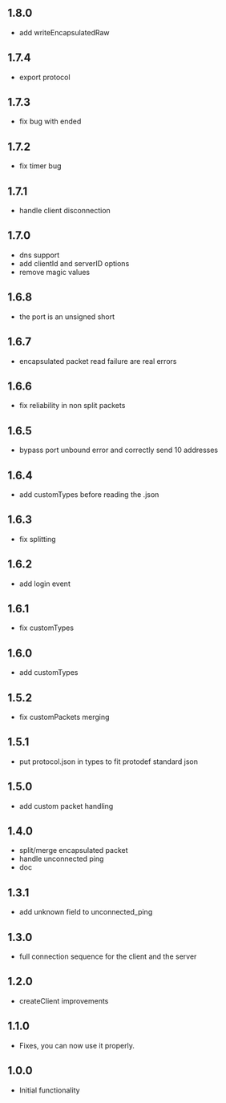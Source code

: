 ## 1.8.0

* add writeEncapsulatedRaw

## 1.7.4

* export protocol

## 1.7.3

* fix bug with ended

## 1.7.2

* fix timer bug

## 1.7.1

* handle client disconnection

## 1.7.0

* dns support
* add clientId and serverID options
* remove magic values

## 1.6.8

* the port is an unsigned short

## 1.6.7

* encapsulated packet read failure are real errors

## 1.6.6

* fix reliability in non split packets

## 1.6.5

* bypass port unbound error and correctly send 10 addresses

## 1.6.4

* add customTypes before reading the .json

## 1.6.3

* fix splitting

## 1.6.2

* add login event

## 1.6.1

* fix customTypes

## 1.6.0

* add customTypes

## 1.5.2

* fix customPackets merging

## 1.5.1

* put protocol.json in types to fit protodef standard json

## 1.5.0

* add custom packet handling

## 1.4.0

* split/merge encapsulated packet
* handle unconnected ping
* doc

## 1.3.1

* add unknown field to unconnected_ping

## 1.3.0

* full connection sequence for the client and the server

## 1.2.0

* createClient improvements

## 1.1.0

* Fixes, you can now use it properly.

## 1.0.0

* Initial functionality
